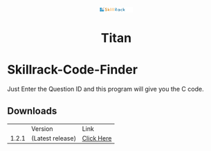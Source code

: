 
<div align="center">
    <img width=15% src="https://github.com/rishav394/Skillrack-Code-Finder/blob/master/logo.gif">
    <h1>Titan</h1>
</div>

# Skillrack-Code-Finder
Just Enter the Question ID and this program will give you the C code.

<h2>Downloads</h2>
<table>
<th>
  <td>
  Version
  </td>
<td>Link</td>
</th>
<tr>
<td>1.2.1</td>
<td>(Latest release)</td>
  <td>
  <a href="https://github.com/rishav394/Skillrack-Code-Finder/releases/download/1.2.1/Code.exe">Click Here</a>
  </td>
</tr>
</table>

